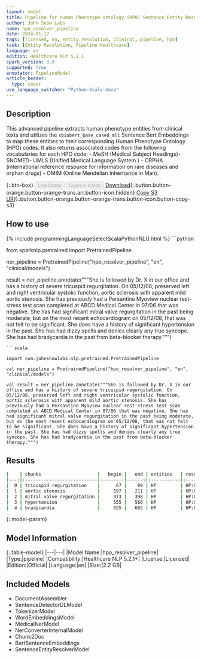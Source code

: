 ```yaml
---
layout: model
title: Pipeline for Human Phenotype Ontology (HPO) Sentence Entity Resolver
author: John Snow Labs
name: hpo_resolver_pipeline
date: 2024-01-17
tags: [licensed, en, entity_resolution, clinical, pipeline, hpo]
task: [Entity Resolution, Pipeline Healthcare]
language: en
edition: Healthcare NLP 5.2.1
spark_version: 3.0
supported: true
annotator: PipelineModel
article_header:
  type: cover
use_language_switcher: "Python-Scala-Java"
---
```


## Description

This advanced pipeline extracts human phenotype entities from clinical texts and utilizes the `sbiobert_base_cased_mli` Sentence Bert Embeddings to map these entities to their corresponding Human Phenotype Ontology (HPO) codes. It also returns associated codes from the following vocabularies for each HPO code: - MeSH (Medical Subject Headings)- SNOMED- UMLS (Unified Medical Language System ) - ORPHA (international reference resource for information on rare diseases and orphan drugs) - OMIM (Online Mendelian Inheritance in Man).

{:.btn-box}
<button class="button button-orange" disabled>Live Demo</button>
<button class="button button-orange" disabled>Open in Colab</button>
[Download](https://s3.amazonaws.com/auxdata.johnsnowlabs.com/clinical/models/hpo_resolver_pipeline_en_5.2.1_3.0_1705513067470.zip){:.button.button-orange.button-orange-trans.arr.button-icon.hidden}
[Copy S3 URI](s3://auxdata.johnsnowlabs.com/clinical/models/hpo_resolver_pipeline_en_5.2.1_3.0_1705513067470.zip){:.button.button-orange.button-orange-trans.button-icon.button-copy-s3}

## How to use



<div class="tabs-box" markdown="1">
{% include programmingLanguageSelectScalaPythonNLU.html %}
```python

from sparknlp.pretrained import PretrainedPipeline

ner_pipeline = PretrainedPipeline("hpo_resolver_pipeline", "en", "clinical/models")

result = ner_pipeline.annotate("""She is followed by Dr. X in our office and has a history of severe tricuspid regurgitation. On 05/12/08, preserved left and right ventricular systolic function, aortic sclerosis with apparent mild aortic stenosis. She has previously had a Persantine Myoview nuclear rest-stress test scan completed at ABCD Medical Center in 07/06 that was negative. She has had significant mitral valve regurgitation in the past being moderate, but on the most recent echocardiogram on 05/12/08, that was not felt to be significant. She does have a history of significant hypertension in the past. She has had dizzy spells and denies clearly any true syncope. She has had bradycardia in the past from beta-blocker therapy.""")

```
```scala

import com.johnsnowlabs.nlp.pretrained.PretrainedPipeline

val ner_pipeline = PretrainedPipeline("hpo_resolver_pipeline", "en", "clinical/models")

val result = ner_pipeline.annotate("""She is followed by Dr. X in our office and has a history of severe tricuspid regurgitation. On 05/12/08, preserved left and right ventricular systolic function, aortic sclerosis with apparent mild aortic stenosis. She has previously had a Persantine Myoview nuclear rest-stress test scan completed at ABCD Medical Center in 07/06 that was negative. She has had significant mitral valve regurgitation in the past being moderate, but on the most recent echocardiogram on 05/12/08, that was not felt to be significant. She does have a history of significant hypertension in the past. She has had dizzy spells and denies clearly any true syncope. She has had bradycardia in the past from beta-blocker therapy.""")

```
</div>

## Results

```bash
|    | chunks                     |   begin |   end | entities   | resolutions   | description                | all_codes                                                                                                                                                                                                                                                                                                                                                                                                                                                                                                                                                                                                                                                                                                                                                                                                                                                                                                                                                 |
|---:|:---------------------------|--------:|------:|:-----------|:--------------|:---------------------------|:----------------------------------------------------------------------------------------------------------------------------------------------------------------------------------------------------------------------------------------------------------------------------------------------------------------------------------------------------------------------------------------------------------------------------------------------------------------------------------------------------------------------------------------------------------------------------------------------------------------------------------------------------------------------------------------------------------------------------------------------------------------------------------------------------------------------------------------------------------------------------------------------------------------------------------------------------------|
|  0 | tricuspid regurgitation    |      67 |    89 | HP         | HP:0005180    | tricuspid regurgitation    | MSH:D014262||SNOMED:111287006||UMLS:C0040961||ORPHA:228410:::MSH:D014264||SNOMED:49915006||UMLS:C0040963||ORPHA:391641:::MSH:D014263||SNOMED:253383003||UMLS:C0040962||ORPHA:1101:::UMLS:C4025753||ORPHA:1759:::UMLS:C4255215||ORPHA:1724::::::MSH:D018785||SNOMED:253455004,63042009||UMLS:C0243002||ORPHA:391641::::::::::::UMLS:C4023292||ORPHA:1880:::MSH:D008944||SNOMED:48724000||UMLS:C0026266,C3551535||ORPHA:363700:::MSH:D004437||SNOMED:204357006||UMLS:C0013481||ORPHA:466791:::MSH:D001022||SNOMED:60234000||UMLS:C0003504||ORPHA:2181::::::MSH:C562388||SNOMED:72352009||UMLS:C0149630||ORPHA:1772:::UMLS:C4023294||ORPHA:2255                                                                                                                                                                                                                                                                                                              |
|  1 | aortic stenosis            |     197 |   211 | HP         | HP:0001650    | aortic stenosis            | MSH:D001024||SNOMED:60573004||UMLS:C0003507||ORPHA:536471:::MSH:D001020||SNOMED:204368006||UMLS:C0340375||ORPHA:1052:::MSH:D021921||SNOMED:268185002||UMLS:C0003499||ORPHA:391665:::UMLS:C1848978||ORPHA:3191:::UMLS:C3887554||OMIM:229310:::MSH:D023921||SNOMED:233970002||UMLS:C0242231||ORPHA:75565:::SNOMED:218728005||UMLS:C0152419||ORPHA:2255:::SNOMED:68109007||UMLS:C0038449||ORPHA:565:::MSH:D001022||SNOMED:60234000||UMLS:C0003504||ORPHA:2181:::MSH:D016893||SNOMED:64586002||UMLS:C0007282||ORPHA:536532:::SNOMED:54160000||UMLS:C2239253||ORPHA:1054:::MSH:D001014||SNOMED:67362008||UMLS:C0003486||ORPHA:1777:::SNOMED:81817003||UMLS:C0155733||ORPHA:412:::MSH:D017545||SNOMED:433068007||UMLS:C0162872||ORPHA:536467:::MSH:C562942||SNOMED:250978003||UMLS:C0428791||ORPHA:2072:::SNOMED:251036003||UMLS:C0238669||ORPHA:231160:::                                                                                                      |
|  2 | mitral valve regurgitation |     373 |   398 | HP         | HP:0001653    | mitral valve regurgitation | MSH:D008944||SNOMED:48724000||UMLS:C0026266,C3551535||ORPHA:363700:::MSH:D008946||SNOMED:79619009||UMLS:C0026269||ORPHA:2248:::UMLS:C4025759||ORPHA:1724:::MSH:D008945||SNOMED:409712001,8074002||UMLS:C0026267||ORPHA:536467:::::::::MSH:D001022||SNOMED:60234000||UMLS:C0003504||ORPHA:2181::::::MSH:D014262||SNOMED:111287006||UMLS:C0040961||ORPHA:228410:::SNOMED:473372009||UMLS:C0919718||ORPHA:363618::::::UMLS:C1835130||OMIM:154700:::SNOMED:23063005||UMLS:C0344760||ORPHA:2248::::::SNOMED:253402005||UMLS:C0344770:::UMLS:C4021142                                                                                                                                                                                                                                                                                                                                                                                                           |
|  3 | hypertension               |     555 |   566 | HP         | HP:0000822    | hypertension               | MSH:D006973||SNOMED:24184005,38341003||UMLS:C0020538,C0497247||ORPHA:231160:::SNOMED:112222000||UMLS:C0234708||ORPHA:280921:::UMLS:C1857175||OMIM:171300:::SNOMED:706882009||UMLS:C0020546||ORPHA:94093:::MSH:D006975||SNOMED:34742003||UMLS:C0020541||ORPHA:228426:::MSH:D006976,D065627||SNOMED:11399002,697898008,70995007||UMLS:C0020542,C2973725,C3203102||ORPHA:79282:::MSH:D006978||SNOMED:123799005||UMLS:C0020545||ORPHA:3472:::MSH:D019586||SNOMED:271719001||UMLS:C0151740||ORPHA:247525:::MSH:D006983||SNOMED:271607001,29966009||UMLS:C0020555||ORPHA:79277:::SNOMED:288250001||UMLS:C0565599||ORPHA:439167:::UMLS:C3277940||ORPHA:93400:::MSH:D006937||SNOMED:13644009,166830008||UMLS:C0020443,C0595929||ORPHA:79237:::UMLS:C1846345,C3150267||ORPHA:89938:::UMLS:C1504382||OMIM:178600:::UMLS:C2265792||ORPHA:99736:::SNOMED:253920006||UMLS:C0431810||ORPHA:2346:::MSH:D058437||SNOMED:6962006||UMLS:C0152132||ORPHA:94080:::ORPHA:79259 |
|  4 | bradycardia                |     655 |   665 | HP         | HP:0001662    | bradycardia                | MSH:D001919||SNOMED:48867003||UMLS:C0428977||ORPHA:330001:::SNOMED:49710005||UMLS:C0085610||ORPHA:439232:::MSH:D018476||SNOMED:399317006||UMLS:C0233565||ORPHA:33069::::::MSH:D007007||SNOMED:45004005||UMLS:C0020620||ORPHA:69085:::ORPHA:2388::::::::::::MSH:D007022||SNOMED:45007003||UMLS:C0020649||ORPHA:556030:::MSH:D012021||SNOMED:103254005||UMLS:C0151572||ORPHA:280071:::MSH:D007024||SNOMED:28651003||UMLS:C0020651||ORPHA:556030:::SNOMED:405946002||UMLS:C0700078||ORPHA:370079:::MSH:D018476||SNOMED:255385008,43994002||UMLS:C0086439||ORPHA:280071:::ORPHA:300373:::SNOMED:3006004||UMLS:C0234428||ORPHA:29822                                                                                                                                                                                                                                                                                                                           |
```

{:.model-param}
## Model Information

{:.table-model}
|---|---|
|Model Name:|hpo_resolver_pipeline|
|Type:|pipeline|
|Compatibility:|Healthcare NLP 5.2.1+|
|License:|Licensed|
|Edition:|Official|
|Language:|en|
|Size:|2.2 GB|

## Included Models

- DocumentAssembler
- SentenceDetectorDLModel
- TokenizerModel
- WordEmbeddingsModel
- MedicalNerModel
- NerConverterInternalModel
- Chunk2Doc
- BertSentenceEmbeddings
- SentenceEntityResolverModel